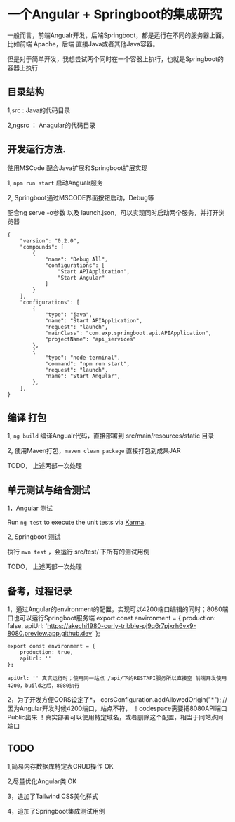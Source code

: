 # 一个Angular + Springboot的集成研究

一般而言，前端Angualr开发，后端Springboot，都是运行在不同的服务器上面。比如前端 Apache，后端 直接Java或者其他Java容器。

但是对于简单开发，我想尝试两个同时在一个容器上执行，也就是Springboot的容器上执行

## 目录结构

1,src : Java的代码目录

2,ngsrc ： Anagular的代码目录

## 开发运行方法.

使用MSCode 配合Java扩展和Springboot扩展实现

1, `npm run start` 启动Angualr服务

2, Springboot通过MSCODE界面按钮启动，Debug等

配合ng serve -o参数 以及 launch.json，可以实现同时启动两个服务，并打开浏览器

    {
        "version": "0.2.0",
        "compounds": [
            {
                "name": "Debug All",
                "configurations": [
                    "Start APIApplication",
                    "Start Angular"
                ]
            }
        ],
        "configurations": [
            {
                "type": "java",
                "name": "Start APIApplication",
                "request": "launch",
                "mainClass": "com.exp.springboot.api.APIApplication",
                "projectName": "api_services"
            },
            {
                "type": "node-terminal",
                "command": "npm run start",
                "request": "launch",
                "name": "Start Angular",
            },
        ],
    }

    

## 编译 打包

1, `ng build` 编译Angualr代码，直接部署到 src/main/resources/static 目录

2, 使用Maven打包，`maven clean package` 直接打包到成果JAR

TODO， 上述两部一次处理

## 单元测试与结合测试
1，Angular 测试

Run `ng test` to execute the unit tests via [Karma](https://karma-runner.github.io).

2, Springboot 测试

执行 `mvn test` ，会运行 src/test/ 下所有的测试用例

TODO， 上述两部一次处理

## 备考，过程记录

1，通过Angular的environment的配置，实现可以4200端口编辑的同时；8080端口也可以运行Springboot服务端
    export const environment = {
        production: false,
        apiUrl: 'https://akechi1980-curly-tribble-pj9q6r7pjxrh6vx9-8080.preview.app.github.dev'
    };

    export const environment = {
        production: true,
        apiUrl: ''
    };

    apiUrl: '' 真实运行时；使用同一站点 /api/下的RESTAPI服务所以直接空 前端开发使用4200，build之后，8080执行


2，为了开发方便CORS设定了*，
    corsConfiguration.addAllowedOrigin("*");   //因为Angular开发时候4200端口，站点不符，
    ！codespace需要把8080API端口Public出来
    ！真实部署可以使用特定域名，或者删除这个配置，相当于同站点同端口

## TODO

1,简易内存数据库特定表CRUD操作  OK

2,尽量优化Angular类  OK

3，追加了Tailwind CSS美化样式

4，追加了Springboot集成测试用例

